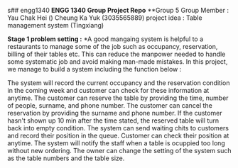 s## engg1340
**ENGG 1340 Group Project Repo**
**Group 5
Group Member : Yau Chak Hei ()      Cheung Ka Yuk (3035565889)
project idea : Table management system (Tingxiang)

**Stage 1
problem setting :**
*A good mangaing system is helpful to a restaurants to manage some of the job such as occupancy, reservation, billing of their tables etc. This can reduce the manpower needed to handle some systematic job and avoid making man-made mistakes. In this project, we manage to build a system including the function below :

The system will record the current occupancy and the reservation condition in the coming week and customer can check for these information at anytime.
The customer can reserve the table by providing the time, number of people, surname, and phone number.
The customer can cancel the reservation by providing the surname and phone number.
If the customer hasn't shown up 10 min after the time stated, the reserved table will turn back into empty condition.
The system can send waiting chits to customers and record their position in the queue. Customer can check their position at anytime.
The system will notify the staff when a table is ocuppied too long without new ordering.
The owner can change the setting of the system such as the table numbers and the table size.
